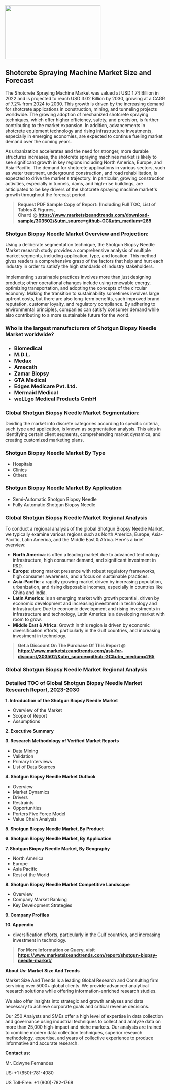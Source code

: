 <p><img class="alignnone size-medium wp-image-20088" src="https://ffe5etoiles.com/wp-content/uploads/2024/12/MST1-300x171.png" alt="" width="300" height="171" /></p><h2>Shotcrete Spraying Machine Market Size and Forecast</h2><p>The Shotcrete Spraying Machine Market was valued at USD 1.74 Billion in 2022 and is projected to reach USD 3.02 Billion by 2030, growing at a CAGR of 7.2% from 2024 to 2030. This growth is driven by the increasing demand for shotcrete applications in construction, mining, and tunneling projects worldwide. The growing adoption of mechanized shotcrete spraying techniques, which offer higher efficiency, safety, and precision, is further contributing to the market expansion. In addition, advancements in shotcrete equipment technology and rising infrastructure investments, especially in emerging economies, are expected to continue fueling market demand over the coming years.</p><p>As urbanization accelerates and the need for stronger, more durable structures increases, the shotcrete spraying machines market is likely to see significant growth in key regions including North America, Europe, and Asia-Pacific. The demand for shotcrete applications in various sectors, such as water treatment, underground construction, and road rehabilitation, is expected to drive the market's trajectory. In particular, growing construction activities, especially in tunnels, dams, and high-rise buildings, are anticipated to be key drivers of the shotcrete spraying machine market's growth throughout the forecast period.</p></p><blockquote id="" class=""><strong>Request PDF Sample Copy of Report: (Including Full TOC, List of Tables &amp; Figures, Chart)&nbsp;@&nbsp;<strong><a href="https://www.marketsizeandtrends.com/download-sample/303502/&utm_source=github-GC&utm_medium=265" target="_blank">https://www.marketsizeandtrends.com/download-sample/303502/&utm_source=github-GC&utm_medium=265</a></strong></strong></blockquote><h3 id="" class="">Shotgun Biopsy Needle Market&nbsp;Overview and Projection:</h3><p id="" class="">Using a deliberate segmentation technique, the Shotgun Biopsy Needle Market research study provides a comprehensive analysis of multiple market segments, including application, type, and location. This method gives readers a comprehensive grasp of the factors that help and hurt each industry in order to satisfy the high standards of industry stakeholders. <br /> <br />Implementing sustainable practices involves more than just designing products; other operational changes include using renewable energy, optimizing transportation, and adopting the concepts of the circular economy. Making the transition to sustainability sometimes involves large upfront costs, but there are also long-term benefits, such improved brand reputation, customer loyalty, and regulatory compliance. By adhering to environmental principles, companies can satisfy consumer demand while also contributing to a more sustainable future for the world.</p><h3 id="" class="">Who is the largest manufacturers of&nbsp;Shotgun Biopsy Needle Market worldwide?</h3><h3 class=""><p><ul><li>Biomedical </li><li> M.D.L. </li><li> Medax </li><li> Amecath </li><li> Zamar Biopsy </li><li> GTA Medical </li><li> Edges Medicare Pvt. Ltd. </li><li> Mermaid Medical </li><li> weLLgo Medical Products GmbH</li></ul></p></h3><h3 id="" class="">Global&nbsp;Shotgun Biopsy Needle Market Segmentation:</h3><p id="" class="">Dividing the market into discrete categories according to specific criteria, such type and application, is known as segmentation analysis. This aids in identifying certain client segments, comprehending market dynamics, and creating customized marketing plans.</p><h3 id="" class="">Shotgun Biopsy Needle Market&nbsp;By Type</h3><p><p><ul><li>Hospitals</li><li> Clinics</li><li> Others</p></li></ul></p></p><h3 id="" class="">Shotgun Biopsy Needle Market&nbsp;By Application</h3><p class=""><p><ul><li>Semi-Automatic Shotgun Biopsy Needle</li><li> Fully Automatic Shotgun Biopsy Needle</li></ul></p></p><h3 id="" class="">Global Shotgun Biopsy Needle Market Regional Analysis</h3><p id="" class="">To conduct a regional analysis of the global Shotgun Biopsy Needle Market, we typically examine various regions such as North America, Europe, Asia-Pacific, Latin America, and the Middle East &amp; Africa. Here's a brief overview:</p><ul><li><strong>North America</strong>: is often a leading market due to advanced technology infrastructure, high consumer demand, and significant investment in R&amp;D.</li><li><strong>Europe</strong>: strong market presence with robust regulatory frameworks, high consumer awareness, and a focus on sustainable practices.</li><li><strong>Asia-Pacific</strong>: a rapidly growing market driven by increasing population, urbanization, and rising disposable incomes, especially in countries like China and India.</li><li><strong>Latin America</strong>: is an emerging market with growth potential, driven by economic development and increasing investment in technology and infrastructure.Due to economic development and rising investments in infrastructure and technology, Latin America is a developing market with room to grow.</li><li><strong>Middle East &amp; Africa</strong>: Growth in this region is driven by economic diversification efforts, particularly in the Gulf countries, and increasing investment in technology.</li></ul><blockquote id="" class=""><strong>Get a Discount On The Purchase Of This Report @ <strong><a href="https://www.marketsizeandtrends.com/ask-for-discount/303502/&utm_source=github-GC&utm_medium=265" target="_blank">https://www.marketsizeandtrends.com/ask-for-discount/303502/&utm_source=github-GC&utm_medium=265</a></strong></strong></blockquote><h3 id="" class="">Global Shotgun Biopsy Needle Market Regional Analysis</h3><h3 id="" class="">Detailed TOC of Global Shotgun Biopsy Needle Market Research Report, 2023-2030</h3><p id="" class=""><strong>1. Introduction of the Shotgun Biopsy Needle Market</strong></p><ul><li>Overview of the Market</li><li>Scope of Report</li><li>Assumptions</li></ul><p id="" class=""><strong>2. Executive Summary</strong></p><p id="" class=""><strong>3. Research Methodology of Verified Market Reports</strong></p><ul><li>Data Mining</li><li>Validation</li><li>Primary Interviews</li><li>List of Data Sources</li></ul><p id="" class=""><strong>4. Shotgun Biopsy Needle Market Outlook</strong></p><ul><li>Overview</li><li>Market Dynamics</li><li>Drivers</li><li>Restraints</li><li>Opportunities</li><li>Porters Five Force Model</li><li>Value Chain Analysis</li></ul><p id="" class=""><strong>5. Shotgun Biopsy Needle Market, By Product</strong></p><p id="" class=""><strong>6. Shotgun Biopsy Needle Market, By Application</strong></p><p id="" class=""><strong>7. Shotgun Biopsy Needle Market, By Geography</strong></p><ul><li>North America</li><li>Europe</li><li>Asia Pacific</li><li>Rest of the World</li></ul><p id="" class=""><strong>8. Shotgun Biopsy Needle Market Competitive Landscape</strong></p><ul><li>Overview</li><li>Company Market Ranking</li><li>Key Development Strategies</li></ul><p id="" class=""><strong>9. Company Profiles</strong></p><p id="" class=""><strong>10. Appendix</strong></p><ul><li>diversification efforts, particularly in the Gulf countries, and increasing investment in technology.</li></ul><blockquote id="" class=""><strong>For More Information or Query, visit <strong><strong><a href="https://www.marketsizeandtrends.com/report/shotgun-biopsy-needle-market/" target="_blank">https://www.marketsizeandtrends.com/report/shotgun-biopsy-needle-market/</a></strong></strong></strong></blockquote><p id="" class=""><strong>About Us: Market Size And Trends</strong></p><p id="" class="">Market Size And Trends is a leading Global Research and Consulting firm servicing over 5000+ global clients. We provide advanced analytical research solutions while offering information-enriched research studies.</p><p id="" class="">We also offer insights into strategic and growth analyses and data necessary to achieve corporate goals and critical revenue decisions.</p><p id="" class="">Our 250 Analysts and SMEs offer a high level of expertise in data collection and governance using industrial techniques to collect and analyze data on more than 25,000 high-impact and niche markets. Our analysts are trained to combine modern data collection techniques, superior research methodology, expertise, and years of collective experience to produce informative and accurate research.</p><p id="" class=""><strong>Contact us:</strong></p><p id="" class="">Mr. Edwyne Fernandes</p><p id="" class="">US: +1 (650)-781-4080</p><p id="" class="">US Toll-Free: +1 (800)-782-1768</p>

